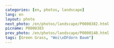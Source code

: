 ```yaml
---
categories: [en, photos, landscape]
lang: en
layout: photo
next_photo: /en/photos/landscape/P0000382.html
picname: P0000383
prev_photo: /en/photos/landscape/P0000140.html
tags: [Green Grass, "Wei\xDFdorn Baum"]
---
```

